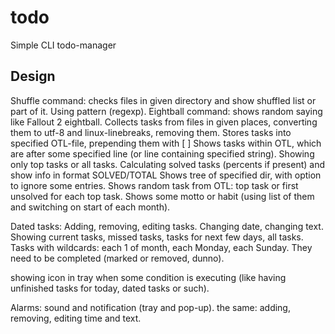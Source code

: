 todo
====

Simple CLI todo-manager

Design
------

Shuffle command: checks files in given directory and show shuffled list or part of it. Using pattern (regexp).
Eightball command: shows random saying like Fallout 2 eightball.
Collects tasks from files in given places, converting them to utf-8 and linux-linebreaks, removing them. Stores tasks into specified OTL-file, prepending them with [ ] 
Shows tasks within OTL, which are after some specified line (or line containing specified string). Showing only top tasks or all tasks.
Calculating solved tasks (percents if present) and show info in format SOLVED/TOTAL
Shows tree of specified dir, with option to ignore some entries.
Shows random task from OTL: top task or first unsolved for each top task.
Shows some motto or habit (using list of them and switching on start of each month).


Dated tasks:
Adding, removing, editing tasks. Changing date, changing text.
Showing current tasks, missed tasks, tasks for next few days, all tasks.
Tasks with wildcards: each 1 of month, each Monday, each Sunday. They need to be completed (marked or removed, dunno).

showing icon in tray when some condition is executing (like having unfinished tasks for today, dated tasks or such).

Alarms: sound and notification (tray and pop-up).
the same: adding, removing, editing time and text.
